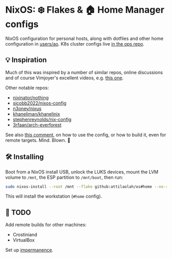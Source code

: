 # NixOS: ❄️ Flakes & 🏠 Home Manager configs

NixOS configuration for personal hosts, along with dotfiles and other home
configuration in [users/ao][3]. K8s cluster configs live [in the ops repo][4].

[3]: https://github.com/attilaolah/os/tree/main/users/ao
[4]: https://github.com/attilaolah/ops

## 💡 Inspiration

Much of this was inspired by a number of similar repos, online discussions and
of course Vimjoyer's excellent videos, e.g. [this one][5].

[5]: https://youtu.be/a67Sv4Mbxmc

Other notable repos:

- [nixinator/nothing]
- [sjcobb2022/nixos-config]
- [n3oney/nixus]
- [khaneliman/khanelinix]
- [stephenreynolds/nix-config]
- [3rfaan/arch-everforest]

[nixinator/nothing]: https://github.com/nixinator/nothing
[sjcobb2022/nixos-config]: https://github.com/sjcobb2022/nixos-config
[n3oney/nixus]: https://github.com/n3oney/nixus
[khaneliman/khanelinix]: https://github.com/khaneliman/khanelinix
[stephenreynolds/nix-config]: https://github.com/stephenreynolds/nix-config
[3rfaan/arch-everforest]: https://github.com/3rfaan/arch-everforest

See also [this comment][2], on how to use the config, or how to build it, even
for remote targets. Mind. Blown. 🤯

[2]: https://discourse.nixos.org/t/proper-way-to-build-a-remote-system-with-flakes/17661/12

## 🛠️ Installing

Boot from a NixOS install USB, unlock the LUKS devices, mount the LVM volume to
`/mnt`, the ESP partition to `/mnt/boot`, then run:

```sh
sudo nixos-install --root /mnt --flake github:attilaolah/os#home --no-root-password
```

This will install the workstation (`#home` config).

## 🚧 TODO

Add remote builds for other machines:

- Crostiniand
- VirtualBox

Set up [impermanence][6].

[6]: https://nixos.wiki/wiki/Impermanence

